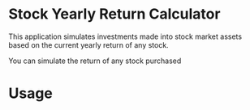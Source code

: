 # Stock Yearly Return Calculator

This application simulates investments made into stock market assets
based on the current yearly return of any stock. 

You can simulate the return of any stock purchased 

# Usage